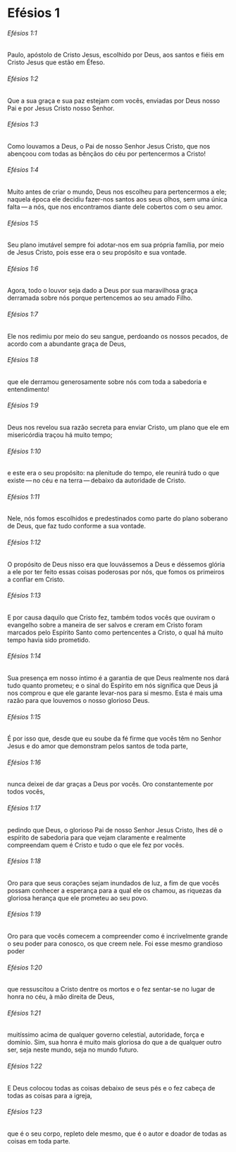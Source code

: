 # Efésios 1

###### Efésios 1:1

Paulo, apóstolo de Cristo Jesus, escolhido por Deus, aos santos e fiéis em Cristo Jesus que estão em Éfeso.

###### Efésios 1:2

Que a sua graça e sua paz estejam com vocês, enviadas por Deus nosso Pai e por Jesus Cristo nosso Senhor.

###### Efésios 1:3

Como louvamos a Deus, o Pai de nosso Senhor Jesus Cristo, que nos abençoou com todas as bênçãos do céu por pertencermos a Cristo!

###### Efésios 1:4

Muito antes de criar o mundo, Deus nos escolheu para pertencermos a ele; naquela época ele decidiu fazer-nos santos aos seus olhos, sem uma única falta — a nós, que nos encontramos diante dele cobertos com o seu amor.

###### Efésios 1:5

Seu plano imutável sempre foi adotar-nos em sua própria família, por meio de Jesus Cristo, pois esse era o seu propósito e sua vontade.

###### Efésios 1:6

Agora, todo o louvor seja dado a Deus por sua maravilhosa graça derramada sobre nós porque pertencemos ao seu amado Filho.

###### Efésios 1:7

Ele nos redimiu por meio do seu sangue, perdoando os nossos pecados, de acordo com a abundante graça de Deus,

###### Efésios 1:8

que ele derramou generosamente sobre nós com toda a sabedoria e entendimento!

###### Efésios 1:9

Deus nos revelou sua razão secreta para enviar Cristo, um plano que ele em misericórdia traçou há muito tempo;

###### Efésios 1:10

e este era o seu propósito: na plenitude do tempo, ele reunirá tudo o que existe — no céu e na terra — debaixo da autoridade de Cristo.

###### Efésios 1:11

Nele, nós fomos escolhidos e predestinados como parte do plano soberano de Deus, que faz tudo conforme a sua vontade.

###### Efésios 1:12

O propósito de Deus nisso era que louvássemos a Deus e déssemos glória a ele por ter feito essas coisas poderosas por nós, que fomos os primeiros a confiar em Cristo.

###### Efésios 1:13

E por causa daquilo que Cristo fez, também todos vocês que ouviram o evangelho sobre a maneira de ser salvos e creram em Cristo foram marcados pelo Espírito Santo como pertencentes a Cristo, o qual há muito tempo havia sido prometido.

###### Efésios 1:14

Sua presença em nosso íntimo é a garantia de que Deus realmente nos dará tudo quanto prometeu; e o sinal do Espírito em nós significa que Deus já nos comprou e que ele garante levar-nos para si mesmo. Esta é mais uma razão para que louvemos o nosso glorioso Deus.

###### Efésios 1:15

É por isso que, desde que eu soube da fé firme que vocês têm no Senhor Jesus e do amor que demonstram pelos santos de toda parte,

###### Efésios 1:16

nunca deixei de dar graças a Deus por vocês. Oro constantemente por todos vocês,

###### Efésios 1:17

pedindo que Deus, o glorioso Pai de nosso Senhor Jesus Cristo, lhes dê o espírito de sabedoria para que vejam claramente e realmente compreendam quem é Cristo e tudo o que ele fez por vocês.

###### Efésios 1:18

Oro para que seus corações sejam inundados de luz, a fim de que vocês possam conhecer a esperança para a qual ele os chamou, as riquezas da gloriosa herança que ele prometeu ao seu povo.

###### Efésios 1:19

Oro para que vocês comecem a compreender como é incrivelmente grande o seu poder para conosco, os que creem nele. Foi esse mesmo grandioso poder

###### Efésios 1:20

que ressuscitou a Cristo dentre os mortos e o fez sentar-se no lugar de honra no céu, à mão direita de Deus,

###### Efésios 1:21

muitíssimo acima de qualquer governo celestial, autoridade, força e domínio. Sim, sua honra é muito mais gloriosa do que a de qualquer outro ser, seja neste mundo, seja no mundo futuro.

###### Efésios 1:22

E Deus colocou todas as coisas debaixo de seus pés e o fez cabeça de todas as coisas para a igreja,

###### Efésios 1:23

que é o seu corpo, repleto dele mesmo, que é o autor e doador de todas as coisas em toda parte.

